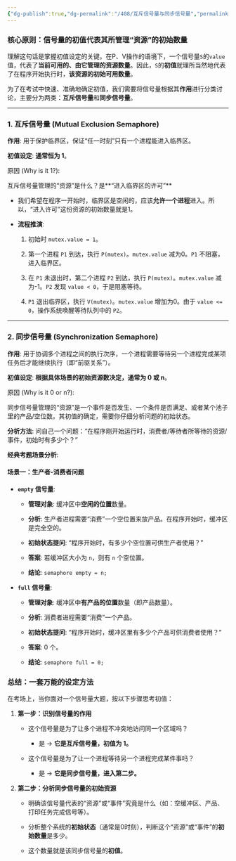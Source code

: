 ```yaml
---
{"dg-publish":true,"dg-permalink":"/408/互斥信号量与同步信号量","permalink":"/408/互斥信号量与同步信号量/","dgShowBacklinks":true,"dgShowLocalGraph":true,"dgShowInlineTitle":true}
---
```



### 核心原则：信号量的初值代表其所管理“资源”的初始数量

理解这句话是掌握初值设定的关键。在P、V操作的语境下，一个信号量`S`的`value`值，代表了**当前可用的、由它管理的资源数量**。因此，`S`的**初值**就理所当然地代表了在程序开始执行时，**该资源的初始可用数量**。

为了在考试中快速、准确地确定初值，我们需要将信号量根据其**作用**进行分类讨论，主要分为两类：**互斥信号量**和**同步信号量**。

---

### 1. 互斥信号量 (Mutual Exclusion Semaphore)

**作用**: 用于保护临界区，保证“任一时刻”只有一个进程能进入临界区。

**初值设定**: **通常恒为 1**。

原因 (Why is it 1?):

互斥信号量管理的“资源”是什么？是**“进入临界区的许可”**

- 我们希望在程序一开始时，临界区是空闲的，应该**允许一个进程**进入。所以，“进入许可”这份资源的初始数量就是1。
    
- **流程推演**:
    
    1. 初始时 `mutex.value = 1`。
        
    2. 第一个进程 `P1` 到达，执行 `P(mutex)`。`mutex.value` 减为0。`P1` 不阻塞，进入临界区。
        
    3. 在 `P1` 未退出时，第二个进程 `P2` 到达，执行 `P(mutex)`。`mutex.value` 减为-1。`P2` 发现 `value < 0`，于是阻塞等待。
        
    4. `P1` 退出临界区，执行 `V(mutex)`。`mutex.value` 增加为0。由于 `value <= 0`，操作系统唤醒等待队列中的 `P2`。
        
---

### 2. 同步信号量 (Synchronization Semaphore)

**作用**: 用于协调多个进程之间的执行次序，一个进程需要等待另一个进程完成某项任务后才能继续执行（即“前驱关系”）。

**初值设定**: **根据具体场景的初始资源数决定，通常为 0 或 n**。

原因 (Why is it 0 or n?):

同步信号量管理的“资源”是一个事件是否发生、一个条件是否满足、或者某个池子里的产品/空位数。其初值的确定，需要你仔细分析问题的初始状态。

**分析方法**: 问自己一个问题：“在程序刚开始运行时，消费者/等待者所等待的资源/事件，初始时有多少个？”

**经典考题场景分析**:

#### 场景一：生产者-消费者问题

- **`empty` 信号量**:
    
    - **管理对象**: 缓冲区中**空闲的位置**数量。
        
    - **分析**: 生产者进程需要“消费”一个空位置来放产品。在程序开始时，缓冲区是完全空的。
        
    - **初始状态提问**: “程序开始时，有多少个空位置可供生产者使用？”
        
    - **答案**: 若缓冲区大小为 `n`，则有 `n` 个空位置。
        
    - **结论**: `semaphore empty = n;`
        
- **`full` 信号量**:
    
    - **管理对象**: 缓冲区中**有产品的位置**数量（即产品数量）。
        
    - **分析**: 消费者进程需要“消费”一个产品。
        
    - **初始状态提问**: “程序开始时，缓冲区里有多少个产品可供消费者使用？”
        
    - **答案**: 0 个。
        
    - **结论**: `semaphore full = 0;`
        
### 总结：一套万能的设定方法

在考场上，当你面对一个信号量大题，按以下步骤思考初值：

1. **第一步：识别信号量的作用**
    
    - 这个信号量是为了让多个进程不冲突地访问同一个区域吗？
        
        - 是 -> **它是互斥信号量，初值为 1。**
            
    - 这个信号量是为了让一个进程等待另一个进程完成某件事吗？
        
        - 是 -> **它是同步信号量，进入第二步。**
            
2. **第二步：分析同步信号量的初始资源**
    
    - 明确该信号量代表的“资源”或“事件”究竟是什么（如：空缓冲区、产品、打印任务完成信号等）。
        
    - 分析整个系统的**初始状态**（通常是0时刻），判断这个“资源”或“事件”的**初始数量**是多少。
        
    - 这个数量就是该同步信号量的**初值**。
        